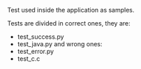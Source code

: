 Test used inside the application as samples.

Tests are divided in correct ones, they are:
- test_success.py
- test_java.py
and wrong ones:
- test_error.py
- test_c.c
